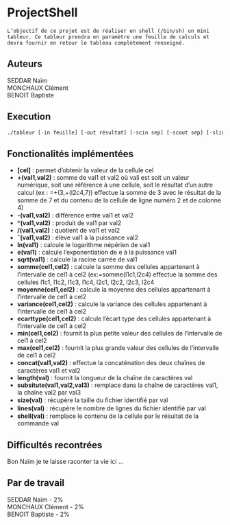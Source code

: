 # ProjectShell

    L’objectif de ce projet est de réaliser en shell (/bin/sh) un mini tableur. Ce tableur prendra en paramètre une feuille de calculs et devra fournir en retour le tableau complètement renseigné.

## Auteurs

SEDDAR Naïm</br>
MONCHAUX Clément</br>
BENOIT Baptiste</br>

## Execution

```bash
./tableur [-in feuille] [-out résultat] [-scin sep] [-scout sep] [-slin sep] [-slout sep] [-inverse] 
```

## Fonctionalités implémentées
- **[cel]** : permet d’obtenir la valeur de la cellule cel
- **+(val1,val2)** : somme de val1 et val2 où vali est soit un valeur numérique, soit une référence à une cellule, soit le résultat d’un autre calcul (ex : =+(3,+(l2c4,7)) eﬀectue la somme de 3 avec le résultat de la somme de 7 et du contenu de la cellule de ligne numéro 2 et de colonne 4)
- **-(val1,val2)** : diﬀérence entre val1 et val2 
- ***(val1,val2)** : produit de val1 par val2 
- **/(val1,val2)** : quotient de val1 et val2 
- **ˆ(val1,val2)** : élève val1 à la puissance val2 
- **ln(val1)** : calcule le logarithme népérien de val1 
- **e(val1)** : calcule l’exponentiation de e à la puissance val1 
- **sqrt(val1)** : calcule la racine carrée de val1 
- **somme(cel1,cel2)** : calcule la somme des cellules appartenant à l’intervalle de cel1 à cel2 (ex:=somme(l1c1,l2c4) eﬀectue la somme des cellules l1c1, l1c2, l1c3, l1c4, l2c1, l2c2, l2c3, l2c4
- **moyenne(cel1,cel2)** : calcule la moyenne des cellules appartenant à l’intervalle de cel1 à cel2 
- **variance(cel1,cel2)** : calcule la variance des cellules appartenant à l’intervalle de cel1 à cel2 
- **ecarttype(cel1,cel2)** : calcule l’écart type des cellules appartenant à l’intervalle de cel1 à cel2 
- **min(cel1,cel2)** : fournit la plus petite valeur des cellules de l’intervalle de cel1 à cel2 
- **max(cel1,cel2)** : fournit la plus grande valeur des cellules de l’intervalle de cel1 à cel2 
- **concat(val1,val2)** : eﬀectue la concaténation des deux chaînes de caractères val1 et val2 
- **length(val)** : fournit la longueur de la chaîne de caractères val
- **subsitute(val1,val2,val3)** : remplace dans la chaîne de caractères val1, la chaîne val2 par val3 
- **size(val)** : récupère la taille du ﬁchier identiﬁé par val
- **lines(val)** : récupère le nombre de lignes du ﬁchier identiﬁé par val
- **shell(val)** : remplace le contenu de la cellule par le résultat de la commande val

## Difficultés recontrées
Bon Naïm je te laisse raconter ta vie ici ...

## Par de travail
SEDDAR  Naïm - 2%</br>
MONCHAUX  Clément - 2%</br>
BENOIT  Baptiste - 2%</br>